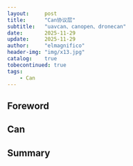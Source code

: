 ```yaml
---
layout:     post
title:      "Can协议层"
subtitle:   "uavcan、canopen、dronecan"
date:       2025-11-29
update:     2025-11-29
author:     "elmagnifico"
header-img: "img/x13.jpg"
catalog:    true
tobecontinued: true
tags:
    - Can
---
```


## Foreword



## Can



## Summary

